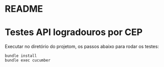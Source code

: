 # README

# Testes API logradouros por CEP

Executar no diretório do projetom, os passos abaixo para rodar os testes:

```
bundle install
bundle exec cucumber
```